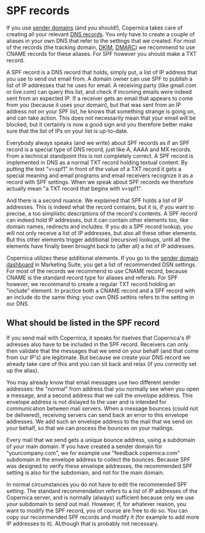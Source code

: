 # SPF records

If you use [sender domains](./sender-domains.md) (and you should!), Copernica
takes care of creating all your relevant [DNS records](./dns.md). You only have
to create a couple of aliases in your own DNS that refer to the settings that we
created. For most of the records (the tracking domain, [DKIM](./dkim.md), 
[DMARC](./dmarc.md)) we recommend to use CNAME records for these aliases.
For SPF however you should make a TXT record.

A SPF record is a DNS record that holds, simply put, a list of IP address that
you use to send out email from. A domain owner can use SPF to publish a list of
IP addresses that he uses for email. A receiving party (like gmail.com  or live.com) 
can query this list, and check if incoming emails were indeed sent from an
expected IP. If a receiver gets an email that appears to come from you (because 
it uses your domain), but that was sent from an IP address not on your SPF list, 
he knows that something strange is going on, and can take action. This does not 
necessarily mean that your email will be blocked, but it certainly is now a good
sign and you therefore better make sure that the list of IPs on your list is
up-to-date.

Everybody always speaks (and we write) about SPF records as if an SPF record is 
a special type of DNS record, just like A, AAAA and MX records. From a technical 
standpoint this is not completely correct. A SPF record is implemented in DNS as
a normal TXT record holding textual content. By putting the text "v=spf1" in front
of the value of a TXT record it gets a special meaning and email programs and
email receivers recognize it as a record with SPF settings. When we speak about
SPF records we therefore actually mean "a TXT record that begins with v=spf1".

And there is a second nuance. We explained that SPF holds a list of IP addresses.
This is indeed what the record contains, but it is, if you want to precise, a
too simplistic descriptions of the record's contents. A SPF record can indeed
hold IP addresses, but it can contain other elements too, like domain names, 
redirects and includes. If you do a SPF record lookup, you will not only receive
a list of IP addresses, but also all these other elements. But this other elements
trigger additional (recursive) lookups, until all the elements have finally been
brought back to (after all) a list of IP addresses.

Copernica utilizes these additional elements. If you go to the 
[sender domain dashboard](./sender-domains.md) in Marketing Suite, you get a
list of recommended DSN settings. For most of the records we recommend to use
CNAME record, because CNAME is the standard record type for aliases and
referals. For SPF however, we recommand to create a regular TXT record holding
an "include" element. In practice both a CNAME record and a SPF record with
an include do the same thing: your own DNS settins refers to the setting in our DNS.


## What should be listed in the SPF record

If you send mail with Copernica, it speaks for itselves that Copernica's IP adresses
also have to be included in the SPF record. Receivers can only then validate that
the messages that we send on your behalf (and that come from our IP's) are legitimate. 
But because we create your DNS record we already take care of this and you can
sit back and relax (if you correctly set up the alias).

You may already know that email messages use two different sender addresses: the
"normal" from address that you normally see when you open a message, and a second
address that we call the *envelope* address. This envelope address is not dislayed
to the user and is intended for communication between mail servers. When a message
bounces (could not be delivered), receiving servers can send back an error to
this envelope addresses. We add such an envelope address to the mail that we send 
on your behalf, so that we can process the bounces on your mailings.

Every mail that we send gets a unique bounce address, using a subdomain of
your main domain. If you have created a sender domain for "yourcompany.com", we 
for example use "feedback.copernica.com" subdomain in the envelope address to 
collect the bounces. Because SPF was designed to verify these envelope addresses, 
the recommended SPF setting is also for the subdomain, and not for the main domain.

In normal circumstances you do not have to edit the recommended SPF setting. The
standard recommendation refers to a list of IP addresses of the Copernica server, 
and is normally (always) sufficient because only we use your subdomain to send out
mail. However, if, for whatever reason, you want to modify the SPF record, you
of course are free to do so. You can copy our recommended SPF records and modify 
it (for example to add more IP addresses to it). ALthough that is probably not 
necessary.

